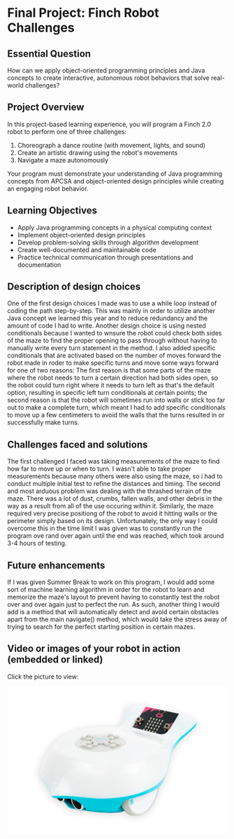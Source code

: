 # Final Project: Finch Robot Challenges

## Essential Question
How can we apply object-oriented programming principles and Java concepts to create interactive, autonomous robot behaviors that solve real-world challenges?

## Project Overview
In this project-based learning experience, you will program a Finch 2.0 robot to perform one of three challenges:
1. Choreograph a dance routine (with movement, lights, and sound)
2. Create an artistic drawing using the robot's movements
3. Navigate a maze autonomously

Your program must demonstrate your understanding of Java programming concepts from APCSA and object-oriented design principles while creating an engaging robot behavior.

## Learning Objectives
- Apply Java programming concepts in a physical computing context
- Implement object-oriented design principles
- Develop problem-solving skills through algorithm development
- Create well-documented and maintainable code
- Practice technical communication through presentations and documentation

## Description of design choices
One of the first design choices I made was to use a while loop instead of coding the path step-by-step. This was mainly in order to utilize another Java concept we learned this year and to reduce redundancy and the amount of code I had to write. Another design choice is using nested conditionals because I wanted to wnsure the robot could check both sides of the maze to find the proper opening to pass through without having to manually write every turn statement in the method. I also added specific conditionals that are activated based on the number of moves forward the robot made in roder to make specific turns and move some ways forward for one of two reasons: The first reason is that some parts of the maze where the robot needs to turn a certain direction had both sides open, so the robot could turn right where it needs to turn left as that's the default option, resulting in specific left turn conditionals at certain points; the second reason is that the robot will sometimes run into walls or stick too far out to make a complete turn, which meant I had to add specific conditionals to move up a few centimeters to avoid the walls that the turns resulted in or successfully make turns.
## Challenges faced and solutions
The first challenged I faced was taking measurements of the maze to find how far to move up or when to turn. I wasn't able to take proper measurements because many others were also using the maze, so i had to conduct multiple initial test to refine the distances and timing. The second and most arduous problem was dealing with the thrashed terrain of the maze. There was a lot of dust, crumbs, fallen walls, and other debris in the way as a result from all of the use occuring within it. Similarly, the maze required very precise positiong of the robot to avoid it hitting walls or the perimeter simply based on its design. Unfortunately, the only way I could overcome this in the time limit I was given was to constantly run the program ove rand over again until the end was reached, which took around 3-4 hours of testing.
## Future enhancements
If I was given Summer Break to work on this program, I would add some sort of machine learning algorithm in order for the robot to learn and memorize the maze's layout to prevent having to constantly test the robot over and over again just to perfect the run. As such, another thing I would add is a method that will automatically detect and avoid certain obstacles apart from the main navigate() method, which would take the stress away of trying to search for the perfect starting position in certain mazes.
## Video or images of your robot in action (embedded or linked)
Click the picture to view:

[![Final Finch Navigation](thumbnail.png)](https://youtu.be/eUGwVPfcmdw?si=LeqfQ-k9Ap75cGjK)
